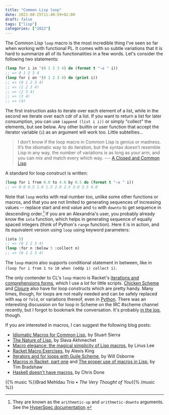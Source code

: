 ```yaml
---
title: "Common Lisp loop"
date: 2022-08-25T11:40:59+02:00
draft: false
tags: ["lisp"]
categories: ["2022"]
---
```


The Common Lisp `loop` macro is the most incredible thing I've seen so far when working with functional PL. It comes with so subtle variations that it is hard to summarize all of its functionalities in a few words. Let's consider the following two statements:

```lisp
(loop for i in '(0 1 2 3 4) do (format t "~a " i))
;; => 0 1 2 3 4
(loop for i on '(0 1 2 3 4) do (print i))
;; => (0 1 2 3 4)
;; => (1 2 3 4)
;; => (2 3 4)
;; => (3 4)
;; => (4)
```

The first instruction asks to iterate over each element of a list, while in the second we iterate over each cdr of a list. If you want to return a list for later consumption, you can use `(append (list i i))` or simply "collect" the elements, but see below. Any other builtin or user function that accept the iterator variable (`i`) as an argument will work too. Little subtelties...

> I don’t know if the loop macro in Common Lisp is genius or madness. It’s the idiomatic way to do iteration, but the syntax doesn’t resemble Lisp in any way, the number of variations is as long as your arm, and you can mix and match every which way. --- [A Closed and Common Lisp](https://www.flooey.org/commonlisp.html)

A standard for loop construct is written:

```lisp
(loop for i from 0.0 to 4.0 by 0.5 do (format t "~a " i))
;; => 0.0 0.5 1.0 1.5 2.0 2.5 3.0 3.5 4.0
```

Note that `loop` works with real number too, unlike some other functions or macros, and that you are not limited to generating sequences of increasing values -- replace start and end value and `to` with `downto` to get sequence in descending order.[^1] If you are an Alexandria's user, you probably already know the `iota` function, which helps in generating sequence of equally spaced integers (think of Python's `range` function). Here it is in action, and its equivalent version using `loop` using keyword parameters:

```lisp
(iota 5)
;; => (0 1 2 3 4)
(loop :for n :below 5 :collect n)
;; => (0 1 2 3 4)
```

The `loop` macro also supports conditional statement in between, like in `(loop for i from 1 to 10 when (oddp i) collect i)`.

The only contender to CL's `loop` macro is Racket's [iterations and comprehensions forms](https://docs.racket-lang.org/reference/for.html), which I use a lot for little scripts. [Chicken Scheme](https://wiki.call-cc.org/eggref/5/simple-loops) and [Clojure](https://clojuredocs.org/clojure.core/loop) also have for loop constructs which are pretty handy. Many times, though, for loops are not really needed and can be safely replaced with `map` or `fold`, or variations thereof, even in [Python](https://medium.com/python-pandemonium/never-write-for-loops-again-91a5a4c84baf). There was an interesting discussion on for loop in Scheme on the IRC #scheme channel recently, but I forgot to bookmark the conversation. It's probably [in the log](https://snailgeist.com/irc-logs), though.

If you are interested in macros, I can suggest the following blog posts:

- [Idiomatic Macros for Common Lisp](https://stuartsierra.com/2006/06/03/idiomatic-macros), by Stuart Sierra
- [The Nature of Lisp](https://www.defmacro.org/ramblings/lisp.html), by Slava Akhmechet
- [Macro elegance: the magical simplicity of Lisp macros](https://dotink.co/posts/macros/), by Linus Lee
- [Racket Macro Exercises](https://lexi-lambda.github.io/racket-macro-exercises/index.html), by Alexis King
- [Iterators and for loops with Guile Scheme](https://willosborne.co.uk/coding/2019/11/16/iterators-and-for-loops-with-guile-scheme.html), by Will Osborne
- [Macros in Racket, part one](https://tfeb.org/fragments/2015/01/13/macros-in-racket-part-one/) and [The proper use of macros in Lisp](https://www.tfeb.org/fragments/2021/11/11/the-proper-use-of-macros-in-lisp/), by Tim Bradshaw
- [Haskell doesn't have macros](https://chrisdone.com/posts/haskell-doesnt-have-macros/), by Chris Done

{{% music %}}Brad Mehldau Trio • _The Very Thought of You_{{% /music %}}

[^1]: They are known as the `arithmetic-up` and `arithmetic-downto` arguments. See the [HyperSpec documentation](http://www.lispworks.com/documentation/HyperSpec/Body/m_loop.htm).
